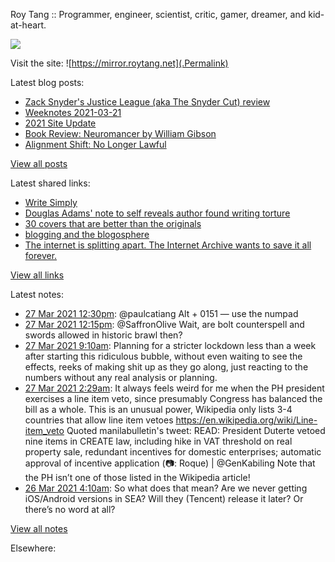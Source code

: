Roy Tang :: Programmer, engineer, scientist, critic, gamer, dreamer, and kid-at-heart.

![](https://roytang.net/img/profile.jpg)

Visit the site: ![https://mirror.roytang.net](.Permalink)

Latest blog posts:
    

- [Zack Snyder&#39;s Justice League (aka The Snyder Cut) review](https://mirror.roytang.net/2021/03/zack-snyders-justice-league-aka-the-snyder-cut-review/)
- [Weeknotes 2021-03-21](https://mirror.roytang.net/2021/03/weeknotes-2021-03-21/)
- [2021 Site Update](https://mirror.roytang.net/2021/03/2021-site-update/)
- [Book Review: Neuromancer by William Gibson](https://mirror.roytang.net/2021/03/book-review-neuromancer-by-william-gibson/)
- [Alignment Shift: No Longer Lawful](https://mirror.roytang.net/2021/03/alignment-shift-no-longer-lawful/)

[View all posts](https://mirror.roytang.net/blog)

Latest shared links:
    

- [Write Simply](https://mirror.roytang.net/2021/03/write-simply/)
- [Douglas Adams&#39; note to self reveals author found writing torture](https://mirror.roytang.net/2021/03/douglas-adams-note-to-self-reveals-author-found-writing-torture/)
- [30 covers that are better than the originals](https://mirror.roytang.net/2021/03/30-covers-that-are-better-than-the-originals/)
- [blogging and the blogosphere](https://mirror.roytang.net/2021/03/blogging-and-the-blogosphere/)
- [The internet is splitting apart. The Internet Archive wants to save it all forever.](https://mirror.roytang.net/2021/03/the-internet-is-splitting-apart-the-internet-archive-wants-to-save-it-all-forever/)

[View all links](https://mirror.roytang.net/links)

Latest notes:
    

- [27 Mar 2021 12:30pm](https://mirror.roytang.net/2021/03/1375787410055827462/): @paulcatiang Alt + 0151 — use the numpad
- [27 Mar 2021 12:15pm](https://mirror.roytang.net/2021/03/1375783440952397832/): @SaffronOlive Wait, are bolt counterspell and swords allowed in historic brawl then?
- [27 Mar 2021 9:10am](https://mirror.roytang.net/2021/03/1375737016407625729/): Planning for a stricter lockdown less than a week after starting this ridiculous bubble, without even waiting to see the effects, reeks of making shit up as they go along, just reacting to the numbers without any real analysis or planning.
- [27 Mar 2021 2:29am](https://mirror.roytang.net/2021/03/1375636032448696323/): It always feels weird for me when the PH president exercises a line item veto, since presumably Congress has balanced the bill as a whole. This is an unusual power, Wikipedia only lists 3-4 countries that allow line item vetoes https://en.wikipedia.org/wiki/Line-item_veto
Quoted manilabulletin&#39;s tweet:   READ: President Duterte vetoed nine items in CREATE law, including hike in VAT threshold on real property sale, redundant incentives for domestic enterprises; automatic approval of incentive application (📷: Roque) | @GenKabiling  Note that the PH isn&rsquo;t one of those listed in the Wikipedia article!
- [26 Mar 2021 4:10am](https://mirror.roytang.net/2021/03/gs98o1v/): So what does that mean? Are we never getting iOS/Android versions in SEA? Will they (Tencent) release it later? Or there&rsquo;s no word at all?

[View all notes](https://mirror.roytang.net/notes)

Elsewhere:

